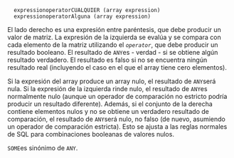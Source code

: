 ```
  expressionoperatorCUALQUIER (array expression)
  expressionoperatorAlguna (array expression)
```

El lado derecho es una expresión entre paréntesis, que debe  producir un valor de matriz. La expresión de la izquierda se evalúa y se compara con cada elemento de la matriz utilizando el *`operator`*, que debe producir un resultado booleano. El resultado de  `ANY`es - verdad - si se obtiene algún resultado verdadero. El resultado es falso si no se encuentra ningún resultado real (incluyendo el caso en el que el array tiene cero elementos).

Si la expresión del array produce un array nulo, el resultado de  `ANY`será nula. Si la expresión de la izquierda rinde nulo, el resultado de  `ANY`es normalmente nulo (aunque un operador de comparación no estricto podría  producir un resultado diferente). Además, si el conjunto de la derecha  contiene elementos nulos y no se obtiene un verdadero resultado de  comparación, el resultado de  `ANY`será nulo, no falso (de nuevo, asumiendo un operador de comparación  estricta). Esto se ajusta a las reglas normales de SQL para  combinaciones booleanas de valores nulos.

 `SOME`es sinónimo de `ANY`.
